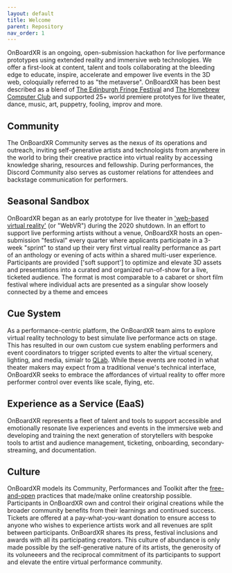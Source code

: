 ```yaml
---
layout: default
title: Welcome
parent: Repository
nav_order: 1
---
```


OnBoardXR is an ongoing, open-submission hackathon for live performance prototypes using extended reality and immersive web technologies. We offer a first-look at content, talent and tools collaborating at the bleeding edge to educate, inspire, accelerate and empower live events in the 3D web, coloquially referred to as "the metaverse". OnBoardXR has been best described as a blend of [The Edinburgh Fringe Festival](https://en.wikipedia.org/wiki/Edinburgh_Festival_Fringe) and [The Homebrew Computer Club](https://en.wikipedia.org/wiki/Homebrew_Computer_Club) and supported 25+ world premiere prototyes for live theater, dance, music, art, puppetry, fooling, improv and more.

## Community
The OnBoardXR Community serves as the nexus of its operations and outreach, inviting self-generative artists and technologists from anywhere in the world to bring their creative practice into virtual reality by accessing knowledge sharing, resources and fellowship. During performances, the Discord Community also serves as customer relations for attendees and backstage communication for performers. 

## Seasonal Sandbox
OnBoardXR began as an early prototype for live theater in ['web-based virtual reality'](https://en.wikipedia.org/wiki/WebXR) (or "WebVR") during the 2020 shutdown. In an effort to support live performing artists without a venue, OnBoardXR hosts an open-submission "festival" every quarter where applicants participate in a 3-week "sprint" to stand up their very first virtual reality performance as part of an anthology or evening of acts within a shared multi-user experience. Participants are provided ['soft support'] to optimize and elevate 3D assets and presentations into a curated and organized run-of-show for a live, ticketed audience. The format is most comparable to a cabaret or short film festival where individual acts are presented as a singular show loosely connected by a theme and emcees  

## Cue System
As a performance-centric platform, the OnBoardXR team aims to explore virtual reality technology to best simulate live performance acts on stage. This has resulted in our own custom cue system enabling performers and event coordinators to trigger scripted events to alter the virtual scenery, lighting, and media, simialr to [QLab](https://en.wikipedia.org/wiki/QLab). While these events are rooted in what theater makers may expect from a traditional venue's technical interface, OnBoardXR seeks to embrace the affordances of virtual reality to offer more performer control over events like scale, flying, etc. 

## Experience as a Service (EaaS)
OnBoardXR represents a fleet of talent and tools to support accessible and emotionally resonate live experiences and events in the immersive web and developing and training the next generation of storytellers with bespoke tools to artist and audience management, ticketing, onboarding, secondary-streaming, and documentation.  

## Culture
OnBoardXR models its Community, Performances and Toolkit after the [free-and-open](https://en.wikipedia.org/wiki/Open_source#%22Open%22_versus_%22free%22_versus_%22free_and_open%22) practices that made/make online creatorship possible. Participants in OnBoardXR own and control their original creations while the broader community benefits from their learnings and continued success. Tickets are offered at a pay-what-you-want donation to ensure access to anyone who wishes to experience artists work and all revenues are split between participants. OnBoardXR shares its press, festival inclusions and awards with all its participating creators. This culture of abundance is only made possible by the self-generative nature of its artists, the generosity of its voluneeers and the reciprocal commitment of its participants to support and elevate the entire virtual performance community. 
